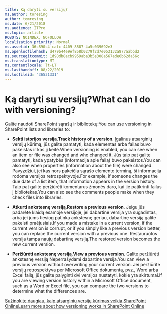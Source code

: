 ```yaml
---
title: Ką daryti su versijų?
ms.author: toresing
author: tomresing
ms.date: 6/21/2018
ms.audience: ITPro
ms.topic: article
ROBOTS: NOINDEX, NOFOLLOW
localization_priority: Normal
ms.assetid: 36c890c4-cafc-4409-8887-4a5c039692e3
ms.openlocfilehash: d479b44e9ef858b0279f2d7e053132a877aabbd2
ms.sourcegitcommit: 1d98db8acb9959aba3b5e308a567ade6b62da56c
ms.translationtype: MT
ms.contentlocale: lt-LT
ms.lasthandoff: 08/22/2019
ms.locfileid: "36531331"
---
```

# <a name="what-can-i-do-with-versioning"></a><span data-ttu-id="6b793-102">Ką daryti su versijų?</span><span class="sxs-lookup"><span data-stu-id="6b793-102">What can I do with versioning?</span></span>

<span data-ttu-id="6b793-103">Galite naudoti SharePoint sąrašų ir bibliotekų:</span><span class="sxs-lookup"><span data-stu-id="6b793-103">You can use versioning in SharePoint lists and libraries to:</span></span>
  
- <span data-ttu-id="6b793-104">**Sekti istorijos versija**.</span><span class="sxs-lookup"><span data-stu-id="6b793-104">**Track history of a version**.</span></span> <span data-ttu-id="6b793-105">Įgalinus atsarginių versijų kūrimą, jūs galite pamatyti, kada elementas arba failas buvo pakeistas ir kas jį keitė.</span><span class="sxs-lookup"><span data-stu-id="6b793-105">When versioning is enabled, you can see when an item or file was changed and who changed it.</span></span> <span data-ttu-id="6b793-106">Jūs taip pat galite pamatyti, kada ypatybės (informacija apie failą) buvo pakeistos.</span><span class="sxs-lookup"><span data-stu-id="6b793-106">You can also see when properties (information about the file) were changed.</span></span> <span data-ttu-id="6b793-107">Pavyzdžiui, jei kas nors pakeičia sąrašo elemento terminą, ši informacija rodoma versijos retrospektyvoje.</span><span class="sxs-lookup"><span data-stu-id="6b793-107">For example, if someone changes the due date of a list item, that information appears in the version history.</span></span> <span data-ttu-id="6b793-108">Taip pat galite peržiūrėti komentarus žmonės daro, kai jie patikrinti failus į bibliotekas.</span><span class="sxs-lookup"><span data-stu-id="6b793-108">You can also see the comments people make when they check files into libraries.</span></span> 
    
- <span data-ttu-id="6b793-109">**Atkurti ankstesnę versiją**.</span><span class="sxs-lookup"><span data-stu-id="6b793-109">**Restore a previous version**.</span></span> <span data-ttu-id="6b793-110">Jeigu jūs padarėte klaidą esamoje versijoje, jei dabartinė versija yra sugadintas, arba jei jums tiesiog patinka ankstesnę geriau, dabartinę versiją galite pakeisti praėjusiais.</span><span class="sxs-lookup"><span data-stu-id="6b793-110">If you made a mistake in a current version, if the current version is corrupt, or if you simply like a previous version better, you can replace the current version with a previous one.</span></span> <span data-ttu-id="6b793-111">Restauruotos versija tampa naujų dabartinę versiją.</span><span class="sxs-lookup"><span data-stu-id="6b793-111">The restored version becomes the new current version.</span></span> 
    
- <span data-ttu-id="6b793-112">**Peržiūrėti ankstesnę versiją**.</span><span class="sxs-lookup"><span data-stu-id="6b793-112">**View a previous version**.</span></span> <span data-ttu-id="6b793-113">Galite peržiūrėti ankstesnę versiją Neperrašydami dabartine versija.</span><span class="sxs-lookup"><span data-stu-id="6b793-113">You can view a previous version without overwriting your current version.</span></span> <span data-ttu-id="6b793-114">Jei peržiūrite versijų retrospektyva per Microsoft Office dokumentą, pvz., Word arba Excel failą, jūs galite palyginti dvi versijos nustatyti, kokie yra skirtumai.</span><span class="sxs-lookup"><span data-stu-id="6b793-114">If you are viewing version history within a Microsoft Office document, such as a Word or Excel file, you can compare the two versions to determine what the differences are.</span></span> 
    
[<span data-ttu-id="6b793-115">Sužinokite daugiau, kaip atsarginių versijų kūrimas veikia SharePoint Online</span><span class="sxs-lookup"><span data-stu-id="6b793-115">Learn more about how versioning works in SharePoint Online</span></span>](https://go.microsoft.com/fwlink/?linkid=875710)
  


